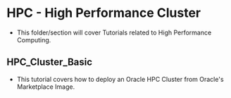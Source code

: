 # HPC - High Performance Cluster
* This folder/section will cover Tutorials related to High Performance Computing.

## HPC_Cluster_Basic
* This tutorial covers how to deploy an Oracle HPC Cluster from Oracle's Marketplace Image.
